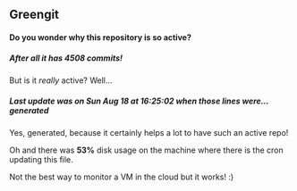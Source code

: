 ## Greengit

#### Do you wonder why this repository is so active?

##### After all it has 4508 commits!

But is it *really* active? Well...

##### Last update was on Sun Aug 18 at 16:25:02 when those lines were... generated

Yes, generated, because it certainly helps a lot to have such an active repo!

Oh and there was **53%** disk usage on the machine
where there is the cron updating this file.

Not the best way to monitor a VM in the cloud but it works! :)
